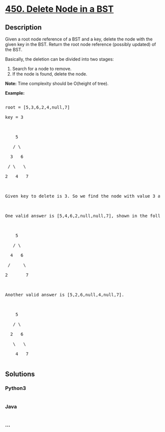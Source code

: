 # [450. Delete Node in a BST](https://leetcode.com/problems/delete-node-in-a-bst)

## Description
<p>Given a root node reference of a BST and a key, delete the node with the given key in the BST. Return the root node reference (possibly updated) of the BST.</p>



<p>Basically, the deletion can be divided into two stages:

<ol>

<li>Search for a node to remove.</li>

<li>If the node is found, delete the node.</li>

</ol>

</p>



<p><b>Note:</b> Time complexity should be O(height of tree).</p>



<p><b>Example:</b>

<pre>

root = [5,3,6,2,4,null,7]

key = 3



    5

   / \

  3   6

 / \   \

2   4   7



Given key to delete is 3. So we find the node with value 3 and delete it.



One valid answer is [5,4,6,2,null,null,7], shown in the following BST.



    5

   / \

  4   6

 /     \

2       7



Another valid answer is [5,2,6,null,4,null,7].



    5

   / \

  2   6

   \   \

    4   7

</pre>

</p>


## Solutions


<!-- tabs:start -->

### **Python3**

```python

```

### **Java**

```java

```

### **...**
```

```

<!-- tabs:end -->